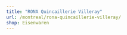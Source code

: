 ```yaml
---
title: "RONA Quincaillerie Villeray"
url: /montreal/rona-quincaillerie-villeray/
shop: Eisenwaren
---
```

